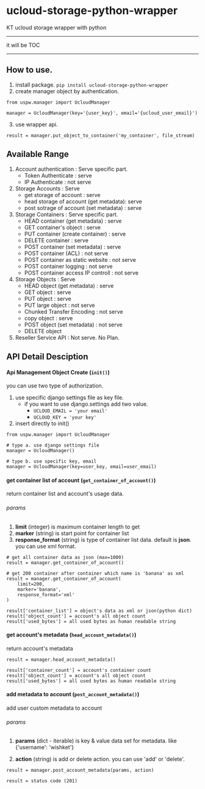 # ucloud-storage-python-wrapper
KT ucloud storage wrapper with python

- - -

it will be TOC

- - -
## How to use.
1. install package.
`pip install ucloud-storage-python-wrapper`
2. create manager object by authentication.
```
from uspw.manager import UcloudManager

manager = UcloudManager(key='{user_key}', email='{ucloud_user_email}')
```
3. use wrapper api.
```
result = manager.put_object_to_container('my_container', file_stream)
```

## Available Range
1. Account authentication : Serve specific part.
    + Token Authenticate : serve
    + IP Authenticate : not serve
2. Storage Accounts : Serve
    + get storage of account : serve
    + head storage of account (get metadata): serve
    + post sotrage of account (set metadata) : serve    
3. Storage Containers : Serve specific part.
    + HEAD container (get metadata) : serve
    + GET container's object : serve
    + PUT container (create container) : serve
    + DELETE container : serve
    + POST container (set metadata) : serve
    + POST container (ACL) : not serve
    + POST container as static website : not serve
    + POST container logging : not serve
    + POST container access IP controll : not serve 
4. Storage Objects : Serve
    + HEAD object (get metadata) : serve
    + GET object : serve
    + PUT object : serve
    + PUT large object : not serve
    + Chunked Transfer Encoding : not serve
    + copy object : serve
    + POST object (set metadata) : not serve
    + DELETE object
5. Reseller Service API : Not serve. No Plan.

## API Detail Desciption

#### Api Management Object Create (`init()`)
you can use two type of authorization.

1. use specific django settings file as key file.
    + if you want to use django.settings add two value.
        - `UCLOUD_EMAIL = 'your email'`
        - `UCLOUD_KEY = 'your key'`
2. insert directly to init()

```
from uspw.manager import UcloudManager

# type a. use django settings file
manager = UcloudManager()

# type b. use specific key, email
manager = UcloudManager(key=user_key, email=user_email)

```

#### get container list of account (`get_container_of_account()`)
return container list and account's usage data.

###### params
1. __limit__ (integer) is maximum container length to get
2. __marker__ (string) is start point for container list
3. __response_format__ (string) is type of container list data. default is __json__.
you can use xml format.

```
# get all container data as json (max=1000)
result = manager.get_container_of_account()

# get 200 container after container which name is 'banana' as xml
result = manager.get_container_of_account(
    limit=200,
    marker='banana',
    response_format='xml'
)

result['container_list'] = object's data as xml or json(python dict)
result['object_count'] = account's all object count
result['used_bytes'] = all used bytes as human readable string

```

#### get account's metadata (`head_account_metadata()`)
return account's metadata

```
result = manager.head_account_metadata()

result['container_count'] = account's container count
result['object_count'] = account's all object count
result['used_bytes'] = all used bytes as human readable string
```


#### add metadata to account (`post_account_metadata()`)
add user custom metadata to account

###### params
1. __params__ (dict - iterable) is key & value data set for metadata.
like {'username': 'wishket'}

2. __action__ (string) is add or delete action. you can use 'add' or 'delete'.

```
result = manager.post_account_metadata(params, action)

result = status code (201)
```


